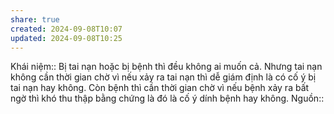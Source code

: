 ```yaml
---
share: true
created: 2024-09-08T10:07
updated: 2024-09-08T10:25
---
```

Khái niệm:: 
Bị tai nạn hoặc bị bệnh thì đều không ai muốn cả. Nhưng tai nạn không cần thời gian chờ vì nếu xảy ra tai nạn thì dễ giám định là có cố ý bị tai nạn hay không. Còn bệnh thì cần thời gian chờ vì nếu bệnh xảy ra bất ngờ thì khó thu thập bằng chứng là đó là cố ý dính bệnh hay không.
Nguồn:: 
